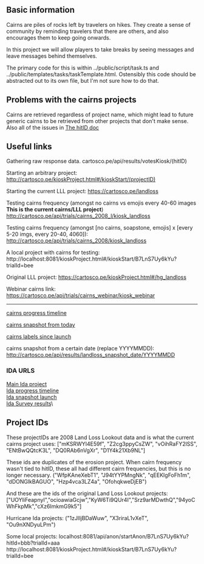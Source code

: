 Basic information
-----------------

Cairns are piles of rocks left by travelers on hikes. They create a sense of community by reminding travelers that there are others, and also encourages them to keep going onwards. 

In this project we will allow players to take breaks by seeing messages and leave messages behind themselves. 

The primary code for this is within ../public/script/task.ts and ../public/templates/tasks/taskTemplate.html. Ostensibly this code should be abstracted out to its own file, but I'm not sure how to do that.

Problems with the cairns projects
---------------------------------

Cairns are retrieved regardless of project name, which might lead to future generic cairns to be retrieved from other projects that don't make sense. Also all of the issues in [The hitID doc](./hitids.md)

Useful links
------------

Gathering raw response data.
cartosco.pe/api/results/votesKiosk/(hitID)

Starting an arbitrary project:
http://cartosco.pe/kioskProject.html#/kioskStart/(projectID)

Starting the current LLL project:
https://cartosco.pe/landloss

Testing cairns frequency (amongst no cairns vs emojis every 40-60 images **This is the current cairns/LLL project**)
http://cartosco.pe/api/trials/cairns_2008_l/kiosk_landloss

Testing cairns frequency (amongst [no cairns, soapstone, emojis] x [every 5-20 imgs, every 20-40, 4060]):
http://cartosco.pe/api/trials/cairns_2008/kiosk_landloss

A local project with cairns for testing:
http://localhost:8081/kioskProject.html#/kioskStart/B7LnS7Uy6kYu?trialId=bee

Original LLL project:
https://cartosco.pe/kioskProject.html#/hg_landloss

Webinar cairns link:
https://cartosco.pe/api/trials/cairns_webinar/kiosk_webinar

----

[cairns progress timeline](http://cartosco.pe/api/results/landloss_progress_timeline)

[cairns snapshot from today](http://cartosco.pe/api/results/landloss_snapshot_today)

[cairns labels since launch](http://cartosco.pe/api/results/landloss_snapshot_launch)

cairns snapshot from a certain date (replace YYYYMMDD): http://cartosco.pe/api/results/landloss_snapshot_date/YYYYMMDD

### IDA URLS

[Main Ida project](http://cartosco.pe/ida)\
[Ida progress timeline](http://cartosco.pe/api/results/ida_progress_timelines)\
[Ida snapshot launch](http://cartosco.pe/api/results/ida_snapshot_launch)\
[Ida Survey results](https://cartosco.pe/api/results/ida_survey)\

Project IDs
-----------

These projectIDs are 2008 Land Loss Lookout data and is what the current cairns project uses:
["mKSRWYI4E59f", "Z2cg3ppyCsZW", "vOihRaFY2lSS", "ENtBwQQtcK3L", "DQ0RAb6nVgXr", "D1Y4k21Xb9NL"]

These ids are duplicates of the erosion project. When cairn frequency wasn't tied to hitID, these all had different cairn frequencies, but this is no longer necessary.
("WfpKAneXebT1", "J94tYYPMngNk", "qEEKIgFoFh1m", "dDONGlkBAGUO", "Hzp4vca3LZ4a", "OfohqkweDjEB")

And these are the ids of the original Land Loss Lookout projects:
["UOYIiFeapnyI","ocioawiaGcjw","KyW6Ti9QUr4I","Srz9arMDwthQ","94yoCWhFkpMk","cXz6ImkmG9k5"]

Hurricane Ida projects:
("1zJIIjBDaWuw", "X3riraL1vXeT", "Ou9nXNDyuLPm")

Some local projects: 
localhost:8081/api/anon/startAnon/B7LnS7Uy6kYu?hitId=bbb?trialId=aaa
http://localhost:8081/kioskProject.html#/kioskStart/B7LnS7Uy6kYu?trialId=bee
